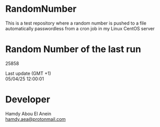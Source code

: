 # RandomNumber    
This is a test repository where a random number is pushed to a file automatically passwordless from a cron job in my Linux CentOS server    
# Random Number of the last run   
25858
      
Last update (GMT +1)    
05/04/25 12:00:01
# Developer    
Hamdy Abou El Anein   
hamdy.aea@protonmail.com
